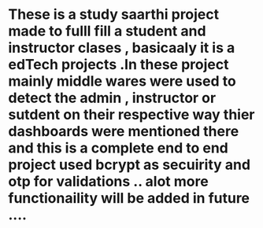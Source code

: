 # These is a study saarthi project made to fulll fill a student and instructor clases , basicaaly it is a edTech projects .In these project mainly middle wares were used to detect the admin , instructor or sutdent on their respective way thier dashboards were mentioned there and this is a complete end to end project  used bcrypt as secuirity and otp for validations .. alot more functionaility will be added in future ....